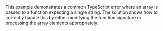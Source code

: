 This example demonstrates a common TypeScript error where an array is passed to a function expecting a single string.  The solution shows how to correctly handle this by either modifying the function signature or processing the array elements appropriately.